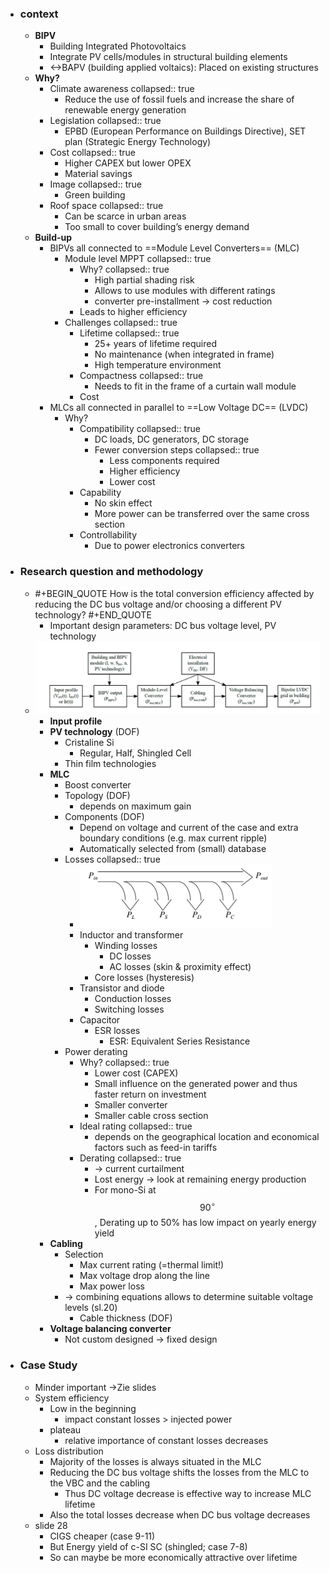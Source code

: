 - ### context
	- **BIPV**
		- Building Integrated Photovoltaics
		- Integrate PV cells/modules in structural building elements
		- <->BAPV (building applied voltaics): Placed on existing structures
	- **Why?**
		- Climate awareness
		  collapsed:: true
			- Reduce the use of fossil fuels and increase the share of renewable energy generation
		- Legislation
		  collapsed:: true
			- EPBD (European
			  Performance on Buildings Directive), SET plan (Strategic Energy Technology)
		- Cost
		  collapsed:: true
			- Higher CAPEX but lower OPEX
			- Material savings
		- Image
		  collapsed:: true
			- Green building
		- Roof space
		  collapsed:: true
			- Can be scarce in urban areas
			- Too small to cover building’s energy demand
	- **Build-up**
		- BIPVs all connected to ==Module Level Converters== (MLC)
			- Module level MPPT
			  collapsed:: true
				- Why?
				  collapsed:: true
					- High partial shading risk
					- Allows to use modules with different ratings
					- converter pre-installment -> cost reduction
				- Leads to higher efficiency
			- Challenges
			  collapsed:: true
				- Lifetime
				  collapsed:: true
					- 25+ years of lifetime required
					- No maintenance (when integrated in frame)
					- High temperature environment
				- Compactness
				  collapsed:: true
					- Needs to fit in the frame of a curtain wall module
				- Cost
		- MLCs all connected in parallel to ==Low Voltage DC== (LVDC)
			- Why?
				- Compatibility
				  collapsed:: true
					- DC loads, DC generators, DC storage
					- Fewer conversion steps
					  collapsed:: true
						- Less components required
						- Higher efficiency
						- Lower cost
				- Capability
					- No skin effect
					- More power can be transferred over the same cross section
				- Controllability
					- Due to power electronics converters
- ### Research question and methodology
	- #+BEGIN_QUOTE
	  How is the total conversion efficiency affected by reducing the DC bus voltage and/or choosing a different PV technology?
	  #+END_QUOTE
		- Important design parameters: DC bus voltage level, PV technology
	- ![image.png](../assets/image_1681285206277_0.png)
		- **Input profile**
		- **PV technology** (DOF)
			- Cristaline Si
				- Regular, Half, Shingled Cell
			- Thin film technologies
		- **MLC**
			- Boost converter
			- Topology (DOF)
				- depends on maximum gain
			- Components (DOF)
				- Depend on voltage and current of the case and extra boundary conditions (e.g. max current ripple)
				- Automatically selected from (small) database
			- Losses
			  collapsed:: true
				- ![image.png](../assets/image_1681286215180_0.png)
				- Inductor and transformer
					- Winding losses
						- DC losses
						- AC losses (skin & proximity effect)
					- Core losses (hysteresis)
				- Transistor and diode
					- Conduction losses
					- Switching losses
				- Capacitor
					- ESR losses
						- ESR: Equivalent Series Resistance
			- Power derating
				- Why?
				  collapsed:: true
					- Lower cost (CAPEX)
					- Small influence on the generated power and thus faster return on investment
					- Smaller converter
					- Smaller cable cross section
				- Ideal rating
				  collapsed:: true
					- depends on the geographical location and economical factors such as feed-in tariffs
				- Derating
				  collapsed:: true
					- -> current curtailment
					- Lost energy -> look at remaining energy production
					- For mono-Si at $$90^{\circ}$$, Derating up to 50% has low impact on yearly energy yield
		- **Cabling**
			- Selection
				- Max current rating (=thermal limit!)
				- Max voltage drop along the line
				- Max power loss
			- -> combining equations allows to determine suitable voltage levels (sl.20)
				- Cable thickness (DOF)
		- **Voltage balancing converter**
			- Not custom designed -> fixed design
- ### Case Study
	- Minder important ->Zie slides
	- System efficiency
		- Low in the beginning
			- impact constant losses > injected power
		- plateau
			- relative importance of constant losses decreases
	- Loss distribution
		- Majority of the losses is always situated in the MLC
		- Reducing the DC bus voltage shifts the losses from the MLC to the VBC and the cabling
			- Thus DC voltage decrease is effective way to increase MLC lifetime
		- Also the total losses decrease when DC bus voltage decreases
	- slide 28
		- CIGS cheaper (case 9-11)
		- But Energy yield of c-SI SC (shingled; case 7-8)
		- So can maybe be more economically attractive over lifetime